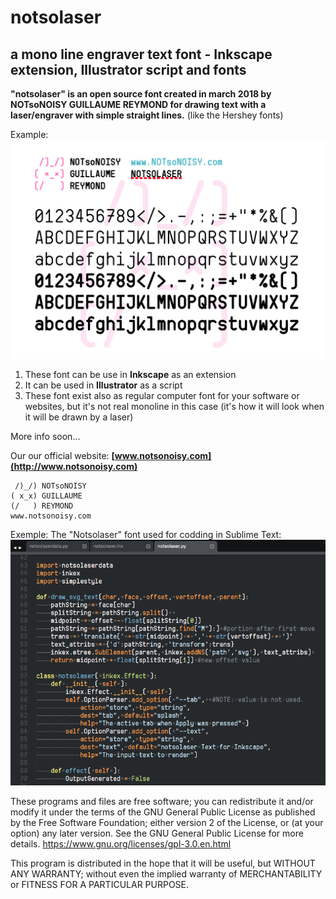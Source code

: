 # notsolaser
## a mono line engraver text font - Inkscape extension, Illustrator script and fonts

**"notsolaser" is an open source font created in march 2018 by NOTsoNOISY GUILLAUME REYMOND
for drawing text with a laser/engraver with simple straight lines.** (like the Hershey fonts)

Example:
![Image](https://github.com/NOTsoNOISY/notsolaser/blob/master/notsolaser_exemple1.png)

1. These font can be use in **Inkscape** as an extension
2. It can be used in **Illustrator** as a script
3. These font exist also as regular computer font for your software or websites, but it's not real monoline in this case (it's how it will look when it will be drawn by a laser)

More info soon...

Our our official website:
**[www.notsonoisy.com](http://www.notsonoisy.com)**

```
 /)_/) NOTsoNOISY
( x_x) GUILLAUME
(/   ) REYMOND
www.notsonoisy.com
```
Exemple: The "Notsolaser" font used for codding in Sublime Text:
![Image](https://github.com/NOTsoNOISY/notsolaser/blob/master/notsolaser_exemple3.png)

These programs and files are free software; you can redistribute it and/or modify
it under the terms of the GNU General Public License as published by
the Free Software Foundation; either version 2 of the License, or
(at your option) any later version.
See the GNU General Public License for more details.
https://www.gnu.org/licenses/gpl-3.0.en.html

This program is distributed in the hope that it will be useful,
but WITHOUT ANY WARRANTY; without even the implied warranty of
MERCHANTABILITY or FITNESS FOR A PARTICULAR PURPOSE.  
